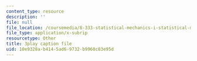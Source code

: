 ```yaml
---
content_type: resource
description: ''
file: null
file_location: /coursemedia/8-333-statistical-mechanics-i-statistical-mechanics-of-particles-fall-2013/10e9328ab4145ad69732b9960c83e95d_34lmLIYpkYQ.vtt
file_type: application/x-subrip
resourcetype: Other
title: 3play caption file
uid: 10e9328a-b414-5ad6-9732-b9960c83e95d
---
```

